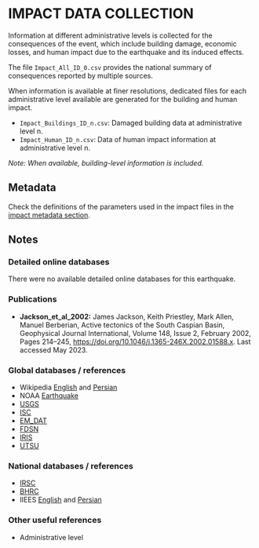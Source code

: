 # IMPACT DATA COLLECTION


Information at different administrative levels is collected for the consequences of the event, 
which include building damage, economic losses, and human impact due to the earthquake and its induced effects.

The file `Impact_All_ID_0.csv` provides the national summary of consequences reported by multiple sources.

When information is available at finer resolutions, dedicated files for each administrative level
available are generated for the building and human impact.

- `Impact_Buildings_ID_n.csv`: Damaged building data at administrative level n.
- `Impact_Human_ID_n.csv`: Data of human impact information at administrative level n.

_Note: When available, building-level information is included._


## Metadata

Check the definitions of the parameters used in the impact files in the [impact metadata section](https://gitlab.openquake.org/risk/ecd/-/blob/main/metadata.md#impact-data).


## Notes



### Detailed online databases
There were no available detailed online databases for this earthquake.


### Publications
- **Jackson_et_al_2002:** James Jackson, Keith Priestley, Mark Allen, Manuel Berberian, Active tectonics of the South Caspian Basin, Geophysical Journal International, Volume 148, Issue 2, February 2002, Pages 214–245, https://doi.org/10.1046/j.1365-246X.2002.01588.x. Last accessed May 2023.


### Global databases / references
- Wikipedia [English](https://en.wikipedia.org/wiki/1997_Ardabil_earthquake) and [Persian](https://fa.wikipedia.org/wiki/%D8%B2%D9%85%DB%8C%D9%86%E2%80%8C%D9%84%D8%B1%D8%B2%D9%87_%DB%B1%DB%B3%DB%B7%DB%B5_%D8%A7%D8%B1%D8%AF%D8%A8%DB%8C%D9%84)
- NOAA [Earthquake](https://www.ngdc.noaa.gov/hazel/view/hazards/earthquake/event-more-info/5450)
- [USGS](https://earthquake.usgs.gov/earthquakes/eventpage/iscgem1013321/executive)
- [ISC](http://isc-mirror.iris.washington.edu/cgi-bin/FormatBibprint.pl?evid=1013321)
- [EM_DAT](https://public.emdat.be/data)
- [FDSN](http://fdsn.adc1.iris.edu/networks/detail/I1/)
- [IRIS](http://isc-mirror.iris.washington.edu/cgi-bin/FormatBibprint.pl?evid=1013321)
- [UTSU](https://iisee.kenken.go.jp/cgi-bin/utsu/result_eng.cgi)


### National databases / references
- [IRSC](http://irsc.ut.ac.ir/focal.php?year=2017&month=11)
- [BHRC](https://www.bhrc.ac.ir/en)
- IIEES [English](http://www.iiees.ac.ir/en/golestan-ardebil-earthquake-of-28-february-1997-mw-6-1/) and [Persian](http://www.iiees.ac.ir/fa/%d8%b2%d9%85%db%8c%d9%86%e2%80%8c%d9%84%d8%b1%d8%b2%d9%87-10-%d8%a7%d8%b3%d9%81%d9%86%d8%af-1375-28-%d9%81%d9%88%d8%b1%db%8c%d9%87-1997-%da%af%d9%84%d8%b3%d8%aa%d8%a7%d9%86-%d8%a7%d8%b1%d8%af%d8%a8/)


### Other useful references
- Administrative level